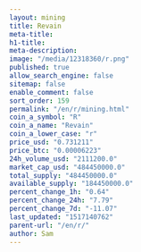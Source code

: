 ```yaml
---
layout: mining
title: Revain
meta-title: 
h1-title: 
meta-description: 
image: "/media/12318360/r.png"
published: true
allow_search_engine: false
sitemap: false
enable_comment: false
sort_order: 159
permalink: "/en/r/mining.html"
coin_a_symbol: "R"
coin_a_name: "Revain"
coin_a_lower_case: "r"
price_usd: "0.731211"
price_btc: "0.00006223"
24h_volume_usd: "2111200.0"
market_cap_usd: "484450000.0"
total_supply: "484450000.0"
available_supply: "184450000.0"
percent_change_1h: "0.64"
percent_change_24h: "7.79"
percent_change_7d: "-11.07"
last_updated: "1517140762"
parent-url: "/en/r/"
author: Sam
---
```


